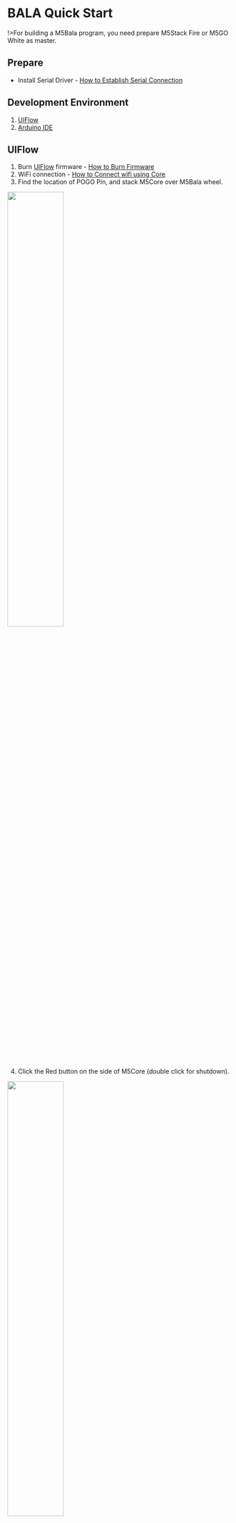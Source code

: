 # BALA Quick Start

!>For building a M5Bala program, you need prepare M5Stack Fire or M5GO White as master.

## Prepare

- Install Serial Driver - [How to Establish Serial Connection](en/related_documents/establish_serial_connection)

## Development Environment

1. [UIFlow](#UIFlow)
2. [Arduino IDE](#Arduino-IDE)

## UIFlow

1. Burn [UIFlow](http://flow.m5stack.com) firmware - [How to Burn Firmware](en/related_documents/how_to_burn_firmware)
2. WiFi connection - [How to Connect wifi using Core](en/related_documents/how_to_connect_wifi_using_core)
3. Find the location of POGO Pin, and stack M5Core over M5Bala wheel.

<img src="assets/img/getting_started_pics/m5bala/bala_quick_start_pogopin.jpg" width="50%" height="50%">

4. Click the Red button on the side of M5Core (double click for shutdown).

<img src="assets/img/getting_started_pics/m5bala/bala_quick_start_power_switch.jpg" width="50%" height="50%">

5. Click the button on the side of M5Bala Wheel for power on (double click for shutdown).

<img src="assets/img/getting_started_pics/m5bala/bala_quick_start_bala_power_switch.jpg" width="50%" height="50%">

<img src="assets/img/getting_started_pics/m5bala/bala_quick_start_indicator.jpg" width="50%" height="50%">

6. Open [UiFlow](http://flow.m5stack.com/) website, and switch programming language from `Blockly` to `Python`.

<img src="assets/img/getting_started_pics/m5bala/bala_quick_start_uiflow_01.png">

7. Copy the following code to UIFlow and then click `Download` for running it.

```python
from m5stack import *
from m5ui import *
from m5bala import M5Bala
import i2c_bus
clear_bg(0x111111)

m5bala = M5Bala(i2c_bus.get(i2c_bus.M_BUS))
btnA = M5Button(name="ButtonA", text="ButtonA", visibility=False)
btnB = M5Button(name="ButtonB", text="ButtonB", visibility=False)
btnC = M5Button(name="ButtonC", text="ButtonC", visibility=False)
title0 = M5Title(title="Title", fgcolor=0xFFFFFF, bgcolor=0x0000FF)

title0.setTitle('calirate start')
wait(2)
sampleCount = 2000
gyroXSum = 0
gyroYSum = 0
gyroZSum = 0

for _ in range(sampleCount):
    gyroXYZ = m5bala.imu.gyro
    gyroXSum += gyroXYZ[0] # X
    gyroYSum += gyroXYZ[1] # Y
    gyroZSum += gyroXYZ[2] # Z

gyroXMean = gyroXSum / sampleCount
gyroYMean = gyroYSum / sampleCount
gyroZMean = gyroZSum / sampleCount

m5bala.imu.setGyroOffsets(gyroXMean, gyroYMean, gyroZMean)

title0.setTitle('balance start')
while True:
    m5bala.balance()
    wait(0.001)
```

## Arduino IDE

1. Setting Arduino development environment - [Establish Serail Connection](en/related_documents/establish_serial_connection) - [Get Started with Ardino IDE](en/quick_start/m5core/m5stack_core_quick_start)

<img src="assets/img/getting_started_pics/m5bala/bala_quick_start_18.png">

2. Install `m5stack` library in `Library Manager` of Arduino IDE.

<img src="assets/img/getting_started_pics/m5bala/bala_quick_start_19.png">

3. Install `NeoPixelBus` library in `Library Manager` of Arduino IDE.

<img src="assets/img/getting_started_pics/m5bala/bala_quick_start_20.png">

4. Install `MPU6050_tockn` library in `Library Manager` of Arduino IDE.

<img src="assets/img/getting_started_pics/m5bala/bala_quick_start_21.png">

5. Confirm that M5Core has connected to PC successfully, then click `Tools` -> `Port` for selecting the corresponding serial port on Arduino IDE.

6. click `Tools` -> `Board: ` for selecting `M5Stack-Core-ESP32` or `M5Stack-Fire` on Arduino IDE.

<img src="assets/img/getting_started_pics/m5bala/bala_quick_start_22.png">

7. Clone **[M5Bala](https://github.com/m5stack/M5Bala.git)**, If you has not installed Git yet, click [here](https://git-scm.com/download/win) for downloading please and install it.

```shell
git clone --recursive https://github.com/m5stack/M5Bala.git
```

8. Click `Sketch` -> `Include Library` -> `Add .ZIP Library...` for select `M5Bala` which has been cloned just now.

<img src="assets/img/getting_started_pics/m5bala/bala_quick_start_14.png">

<img src="assets/img/getting_started_pics/m5bala/bala_quick_start_15.png">

9. Open a bala example: Click `File` -> `Examples` -> `M5Bala` -> `Basic`. (Be careful that example `Default_firmware` has bug.)

<img src="assets/img/getting_started_pics/m5bala/bala_quick_start_16.png">

10. Execute

<img src="assets/img/getting_started_pics/m5bala/bala_quick_start_23.png">